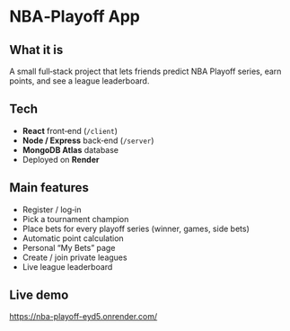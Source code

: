 NBA‑Playoff App
===============

What it is
----------
A small full‑stack project that lets friends predict NBA Playoff series,
earn points, and see a league leaderboard.

Tech
----
* **React** front‑end  (`/client`)
* **Node / Express** back‑end  (`/server`)
* **MongoDB Atlas** database
* Deployed on **Render**

Main features
-------------
* Register / log‑in
* Pick a tournament champion
* Place bets for every playoff series (winner, games, side bets)
* Automatic point calculation
* Personal “My Bets” page
* Create / join private leagues
* Live league leaderboard

Live demo
---------
<https://nba-playoff-eyd5.onrender.com/>

